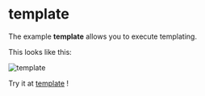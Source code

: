 # template

The example **template** allows you to execute templating.

This looks like this:

 ![template](@site/static/img/examples/template.png) 

Try it at <a href='/../automation/loadexample/template' target='_blank'>template</a> !



